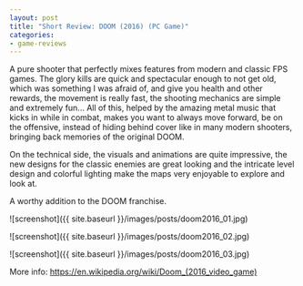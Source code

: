 ```yaml
---
layout: post
title: "Short Review: DOOM (2016) (PC Game)"
categories:
- game-reviews
---
```


<p>
A pure shooter that perfectly mixes features from modern and classic FPS games. The glory kills are quick and spectacular enough to not get old, which was something I was afraid of, and give you health and other rewards, the movement is really fast, the shooting mechanics are simple and extremely fun... All of this, helped by the amazing metal music that kicks in while in combat, makes you want to always move forward, be on the offensive, instead of hiding behind cover like in many modern shooters, bringing back memories of the original DOOM.
</p>

<p>
On the technical side, the visuals and animations are quite impressive, the new designs for the classic enemies are great looking and the intricate level design and colorful lighting make the maps very enjoyable to explore and look at.
</p>

<p>
A worthy addition to the DOOM franchise.
</p>


![screenshot]({{ site.baseurl }}/images/posts/doom2016_01.jpg)

![screenshot]({{ site.baseurl }}/images/posts/doom2016_02.jpg)

![screenshot]({{ site.baseurl }}/images/posts/doom2016_03.jpg)


<p>More info: <a href="https://en.wikipedia.org/wiki/Doom_(2016_video_game)">https://en.wikipedia.org/wiki/Doom_(2016_video_game)</a><p>

